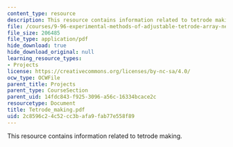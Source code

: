 ```yaml
---
content_type: resource
description: This resource contains information related to tetrode making.
file: /courses/9-96-experimental-methods-of-adjustable-tetrode-array-neurophysiology-january-iap-2001/2c8596c24c52cc3bafa9fab77e558f89_Tetrode_making.pdf
file_size: 206485
file_type: application/pdf
hide_download: true
hide_download_original: null
learning_resource_types:
- Projects
license: https://creativecommons.org/licenses/by-nc-sa/4.0/
ocw_type: OCWFile
parent_title: Projects
parent_type: CourseSection
parent_uid: 14fdc843-f925-3096-a56c-16334bcace2c
resourcetype: Document
title: Tetrode_making.pdf
uid: 2c8596c2-4c52-cc3b-afa9-fab77e558f89
---
```

This resource contains information related to tetrode making.